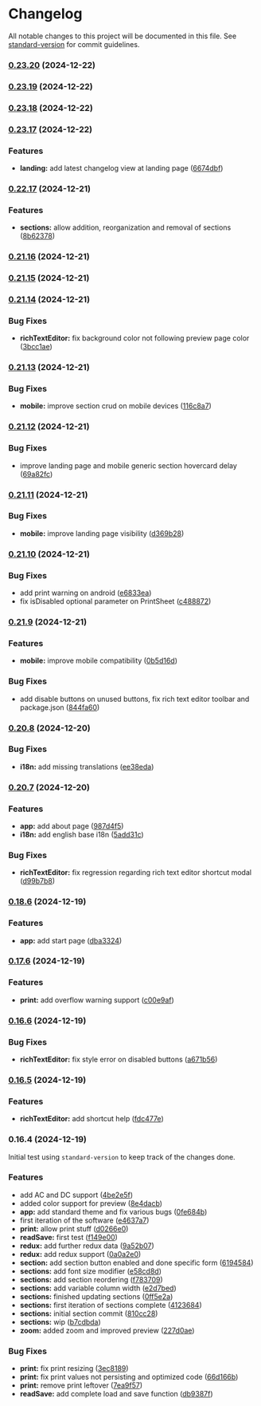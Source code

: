 # Changelog

All notable changes to this project will be documented in this file. See [standard-version](https://github.com/conventional-changelog/standard-version) for commit guidelines.

### [0.23.20](https://github.com/kosmicteal/reactionroll/compare/v0.23.19...v0.23.20) (2024-12-22)

### [0.23.19](https://github.com/kosmicteal/reactionroll/compare/v0.23.18...v0.23.19) (2024-12-22)

### [0.23.18](https://github.com/kosmicteal/reactionroll/compare/v0.23.17...v0.23.18) (2024-12-22)

### [0.23.17](https://github.com/kosmicteal/reactionroll/compare/v0.22.17...v0.23.17) (2024-12-22)


### Features

* **landing:** add latest changelog view at landing page ([6674dbf](https://github.com/kosmicteal/reactionroll/commit/6674dbf2ebf6fd6bdddd89575266a37838345977))

### [0.22.17](https://github.com/kosmicteal/reactionroll/compare/v0.21.16...v0.22.17) (2024-12-21)


### Features

* **sections:** allow addition, reorganization and removal of sections ([8b62378](https://github.com/kosmicteal/reactionroll/commit/8b623786ab3adc00c72fbcdf82eb166acf15c62e))

### [0.21.16](https://github.com/kosmicteal/reactionroll/compare/v0.21.15...v0.21.16) (2024-12-21)

### [0.21.15](https://github.com/kosmicteal/reactionroll/compare/v0.21.14...v0.21.15) (2024-12-21)

### [0.21.14](https://github.com/kosmicteal/reactionroll/compare/v0.21.13...v0.21.14) (2024-12-21)


### Bug Fixes

* **richTextEditor:** fix background color not following preview page color ([3bcc1ae](https://github.com/kosmicteal/reactionroll/commit/3bcc1ae895c1f556d2a6ed4fce8ac55592d0ff70))

### [0.21.13](https://github.com/kosmicteal/reactionroll/compare/v0.21.12...v0.21.13) (2024-12-21)


### Bug Fixes

* **mobile:** improve section crud on mobile devices ([116c8a7](https://github.com/kosmicteal/reactionroll/commit/116c8a7c5f346c7ae5b790c6c47e47aa92d10d04))

### [0.21.12](https://github.com/kosmicteal/reactionroll/compare/v0.21.11...v0.21.12) (2024-12-21)


### Bug Fixes

* improve landing page and mobile generic section hovercard delay ([69a82fc](https://github.com/kosmicteal/reactionroll/commit/69a82fcfadc27608afda4f8c380e168c6a5ec4bd))

### [0.21.11](https://github.com/kosmicteal/reactionroll/compare/v0.21.10...v0.21.11) (2024-12-21)


### Bug Fixes

* **mobile:** improve landing page visibility ([d369b28](https://github.com/kosmicteal/reactionroll/commit/d369b2859bda6acfe68c8e4da36a5cf211c59ba1))

### [0.21.10](https://github.com/kosmicteal/reactionroll/compare/v0.21.9...v0.21.10) (2024-12-21)


### Bug Fixes

* add print warning on android ([e6833ea](https://github.com/kosmicteal/reactionroll/commit/e6833ea3e756f33107e711b1600a5af9ef461d16))
* fix isDisabled optional parameter on PrintSheet ([c488872](https://github.com/kosmicteal/reactionroll/commit/c488872974ef9970b8879c972a76dfa3e01fe22a))

### [0.21.9](https://github.com/kosmicteal/reactionroll/compare/v0.20.8...v0.21.9) (2024-12-21)


### Features

* **mobile:** improve mobile compatibility ([0b5d16d](https://github.com/kosmicteal/reactionroll/commit/0b5d16da52f4322ace9452380f0dc9542c285612))


### Bug Fixes

* add disable buttons on unused buttons, fix rich text editor toolbar and package.json ([844fa60](https://github.com/kosmicteal/reactionroll/commit/844fa607eb64c3a3ab8a8a5a503eed0d5d9fd877))

### [0.20.8](https://github.com/kosmicteal/reactionroll/compare/v0.20.7...v0.20.8) (2024-12-20)


### Bug Fixes

* **i18n:** add missing translations ([ee38eda](https://github.com/kosmicteal/reactionroll/commit/ee38edad4c68157ea0e9f8f8e138c3ccb9a2619e))

### [0.20.7](https://github.com/kosmicteal/reactionroll/compare/v0.16.8...v0.20.7) (2024-12-20)


### Features

* **app:** add about page ([987d4f5](https://github.com/kosmicteal/reactionroll/commit/987d4f5af25d385f36edfd2e3d90e4abdbd2db0e))
* **i18n:** add english base i18n ([5add31c](https://github.com/kosmicteal/reactionroll/commit/5add31c81cc4c220465997a8cfa22abbf244a076))


### Bug Fixes

* **richTextEditor:** fix regression regarding rich text editor shortcut modal ([d99b7b8](https://github.com/kosmicteal/reactionroll/commit/d99b7b8f4636cceb1a992d618e2955c17f47a3c2))

### [0.18.6](https://github.com/kosmicteal/reactionroll/compare/v0.16.7...v0.16.8) (2024-12-19)


### Features

* **app:** add start page ([dba3324](https://github.com/kosmicteal/reactionroll/commit/dba3324b0dc888853234f85fa8ad68211e9dc1f9))

### [0.17.6](https://github.com/kosmicteal/reactionroll/compare/v0.16.6...v0.16.7) (2024-12-19)


### Features

* **print:** add overflow warning support ([c00e9af](https://github.com/kosmicteal/reactionroll/commit/c00e9af1766581e8867e559db1dfc426a2b59b04))

### [0.16.6](https://github.com/kosmicteal/reactionroll/compare/v0.16.5...v0.16.6) (2024-12-19)


### Bug Fixes

* **richTextEditor:** fix style error on disabled buttons ([a671b56](https://github.com/kosmicteal/reactionroll/commit/a671b56da0800bfca6bff2faa8edf6769bf713d1))

### [0.16.5](https://github.com/kosmicteal/reactionroll/compare/v0.16.4...v0.16.5) (2024-12-19)


### Features

* **richTextEditor:** add shortcut help ([fdc477e](https://github.com/kosmicteal/reactionroll/commit/fdc477ee88f65a4988650c5796168147622bbe89))

### 0.16.4 (2024-12-19)

Initial test using `standard-version` to keep track of the changes done.

### Features

* add AC and DC support ([4be2e5f](https://github.com/kosmicteal/reactionroll/commit/4be2e5f4120c17c6299792c229d78995df40373c))
* added color support for preview ([8e4dacb](https://github.com/kosmicteal/reactionroll/commit/8e4dacb1fcca9895f1402c4dad81ffb5827d75c4))
* **app:** add standard theme and fix various bugs ([0fe684b](https://github.com/kosmicteal/reactionroll/commit/0fe684b9c59846fc310e2e2475d3b13c29d21916))
* first iteration of the software ([e4637a7](https://github.com/kosmicteal/reactionroll/commit/e4637a7f7f62e13f9c74c5f72cba2701f374846d))
* **print:** allow print stuff ([d0266e0](https://github.com/kosmicteal/reactionroll/commit/d0266e0fa969b0c6c917364f40a08667f0d957b6))
* **readSave:** first test ([f149e00](https://github.com/kosmicteal/reactionroll/commit/f149e00333a52e0ecbbb6f57795a58f09b9a125b))
* **redux:** add further redux data ([9a52b07](https://github.com/kosmicteal/reactionroll/commit/9a52b073f97ef44267dab86448977f0c853d1552))
* **redux:** add redux support ([0a0a2e0](https://github.com/kosmicteal/reactionroll/commit/0a0a2e056017d519974ee7232a7e8974310aa41d))
* **section:** add section button enabled and done specific form ([6194584](https://github.com/kosmicteal/reactionroll/commit/61945840cfd54cd0aaa1b2f1f25e4468a7f564be))
* **sections:** add font size modifier ([e58cd8d](https://github.com/kosmicteal/reactionroll/commit/e58cd8da8436a276b956cb54c5f43d2e25a75441))
* **sections:** add section reordering ([f783709](https://github.com/kosmicteal/reactionroll/commit/f783709eb7e9f0a6edba7f47191e922ae667f6f6))
* **sections:** add variable column width ([e2d7bed](https://github.com/kosmicteal/reactionroll/commit/e2d7bedb11fb26b7a1d4049bd627302392eb9943))
* **sections:** finished updating sections ([0ff5e2a](https://github.com/kosmicteal/reactionroll/commit/0ff5e2ab7f3ba6c43b407c2671e92da2298ad896))
* **sections:** first iteration of sections complete ([4123684](https://github.com/kosmicteal/reactionroll/commit/4123684625335358b88eb9063f713b7f386549fb))
* **sections:** initial section commit ([810cc28](https://github.com/kosmicteal/reactionroll/commit/810cc28e4cda3111853defe121dcac69c29dedc9))
* **sections:** wip ([b7cdbda](https://github.com/kosmicteal/reactionroll/commit/b7cdbda4ec454e0aca8de044ab18528325790011))
* **zoom:** added zoom and improved preview ([227d0ae](https://github.com/kosmicteal/reactionroll/commit/227d0aebf0f6bd48fc8b777d3a1d8db2eecacc7e))


### Bug Fixes

* **print:** fix print resizing ([3ec8189](https://github.com/kosmicteal/reactionroll/commit/3ec8189ac1daa100b887a924766a958bd3d72d40))
* **print:** fix print values not persisting and optimized code ([66d166b](https://github.com/kosmicteal/reactionroll/commit/66d166bf037782af131391137a89aee7d6e1b4bc))
* **print:** remove print leftover ([7ea9f57](https://github.com/kosmicteal/reactionroll/commit/7ea9f57e5652d5576d10856504faf7a666f8a6e7))
* **readSave:** add complete load and save function ([db9387f](https://github.com/kosmicteal/reactionroll/commit/db9387f5a7261326f344801480e3eaf2530eb843))

